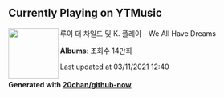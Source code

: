 ## Currently Playing on YTMusic

[<img align="left" width="100" src="https://i.ytimg.com/vi/xGjY3K5qTOM/sddefault.jpg?sqp=-oaymwEWCJADEOEBIAQqCghqEJQEGHgg6AJIWg&rs">](https://music.youtube.com/watch?v=mFUS8GrWXNk)

루이 더 차일드 및 K. 플레이 - We All Have Dreams

**Albums**: 조회수 14만회

Last updated at 03/11/2021 12:40

#### Generated with [20chan/github-now](https://github.com/20chan/github-now)


<!--
**20chan/20chan** is a ✨ _special_ ✨ repository because its `README.md` (this file) appears on your GitHub profile.

Here are some ideas to get you started:

- 🔭 I’m currently working on ...
- 🌱 I’m currently learning ...
- 👯 I’m looking to collaborate on ...
- 🤔 I’m looking for help with ...
- 💬 Ask me about ...
- 📫 How to reach me: ...
- 😄 Pronouns: ...
- ⚡ Fun fact: ...
-->

